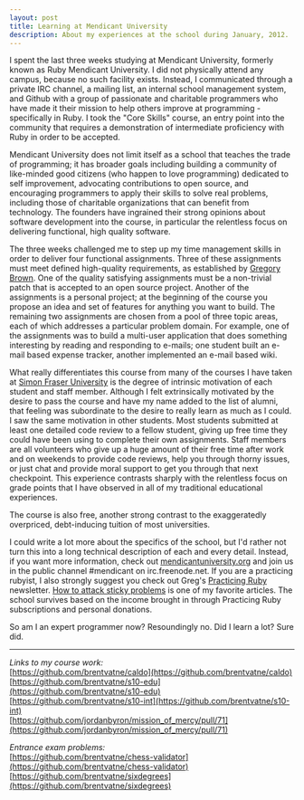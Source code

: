 ```yaml
---
layout: post
title: Learning at Mendicant University
description: About my experiences at the school during January, 2012.
---
```


I spent the last three weeks studying at Mendicant University, formerly known as Ruby Mendicant University. I did not physically attend any campus, because no such facility exists. Instead, I communicated through a private IRC channel, a mailing list, an internal school management system, and Github with a group of passionate and charitable programmers who have made it their mission to help others improve at programming - specifically in Ruby. I took the "Core Skills" course, an entry point into the community that requires a demonstration of intermediate proficiency with Ruby
in order to be accepted.

Mendicant University does not limit itself as a school that teaches the trade of programming; it has broader goals including building a community of like-minded good citizens (who happen to love programming) dedicated to self improvement, advocating contributions to open source, and encouraging programmers to apply their skills to solve real problems, including those of charitable organizations that can benefit from technology. The founders have ingrained their strong opinions about software development into the course, in particular the relentless focus on delivering functional, high quality software.

The three weeks challenged me to step up my time management skills in order to deliver four functional assignments. Three of these assignments must meet defined high-quality requirements, as established by [Gregory Brown](http://community.mendicantuniversity.org/people/sandal). One of the quality satisfying assignments must be a non-trivial patch that is accepted to an open source project. Another of the assignments is a personal project; at the beginning
of the course you propose an idea and set of features for anything you want to build. The remaining two assignments are chosen from a pool of three topic areas, each of which addresses a particular problem domain. For example, one of the assignments was to build a multi-user application that does something interesting by reading and responding to e-mails; one student built an e-mail based expense tracker, another implemented an e-mail based wiki.

What really differentiates this course from many of the courses I have taken at [Simon Fraser University](http://www.sfu.ca/) is the degree of intrinsic motivation of each student and staff member. Although I felt extrinsically motivated by the desire to pass the course and have my name added to the list of alumni, that feeling was subordinate to the desire to really learn as much as I could. I saw the same motivation in other students. Most students submitted at least one detailed code review to a fellow student, giving up free time they could have been using to complete their own assignments. Staff members are all volunteers who give up a huge amount of their free time after work and on weekends to provide code reviews, help you through thorny issues, or just chat and provide moral support to get you through that next checkpoint. This experience contrasts sharply with the relentless focus on grade points that I have observed in all of my traditional educational experiences.

The course is also free, another strong contrast to the exaggeratedly overpriced, debt-inducing tuition of most universities.

I could write a lot more about the specifics of the school, but I'd rather not turn this into a long technical description of each and every detail. Instead, if you want more information, check out [mendicantuniversity.org](http://mendicantuniversity.org/) and join us in the public channel #mendicant on irc.freenode.net. If you are a practicing rubyist, I also strongly suggest you check out Greg's [Practicing Ruby](http://practicingruby.com/) newsletter. [How to attack sticky problems](http://practicingruby.com/articles/shared/iumrvfluosyi) is one of my favorite articles. The school survives based on the income brought in through Practicing Ruby subscriptions and personal donations.

So am I an expert programmer now? Resoundingly no. Did I learn a lot? Sure did.

<hr/>

_Links to my course work:_<br/>
[https://github.com/brentvatne/caldo](https://github.com/brentvatne/caldo) <br/>
[https://github.com/brentvatne/s10-edu](https://github.com/brentvatne/s10-edu) <br/>
[https://github.com/brentvatne/s10-int](https://github.com/brentvatne/s10-int) <br/>
[https://github.com/jordanbyron/mission_of_mercy/pull/71](https://github.com/jordanbyron/mission_of_mercy/pull/71)

_Entrance exam problems:_<br/>
[https://github.com/brentvatne/chess-validator](https://github.com/brentvatne/chess-validator) <br/>
[https://github.com/brentvatne/sixdegrees](https://github.com/brentvatne/sixdegrees)


